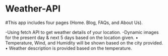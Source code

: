 # Weather-API

  #This app includes four pages (Home. Blog, FAQs, and About Us).
  
  -Using fetch API to get weather details of your location.
  -Dynamic images for the present day & next 5 days based on the location given.
  •	Temperature, Wind, and Humidity will be shown based on the city provided.
  •	Weather description is provided based on the temperature.
